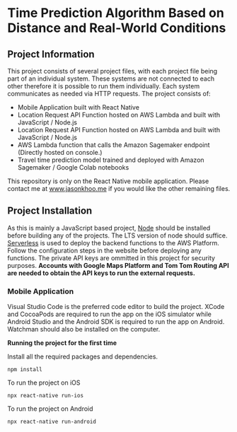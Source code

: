 # Time Prediction Algorithm Based on Distance and Real-World Conditions

## Project Information
This project consists of several project files, with each project file being part of an individual system. These systems are not connected to each other therefore it is possible to run them individually. Each system communicates as needed via HTTP requests. The project consists of: 

- Mobile Application built with React Native
- Location Request API Function hosted on AWS Lambda and built with JavaScript / Node.js
- Location Request API Function hosted on AWS Lambda and built with JavaScript / Node.js
- AWS Lambda function that calls the Amazon Sagemaker endpoint (Directly hosted on console.)
- Travel time prediction model trained and deployed with Amazon Sagemaker / Google Colab notebooks

This repository is only on the React Native mobile application. Please contact me at www.jasonkhoo.me if you would like the other remaining files. 

## Project Installation
As this is mainly a JavaScript based project, [Node](https://nodejs.org/en/) should be installed before building any of the projects. The LTS version of node should suffice. [Serverless](https://www.serverless.com/) is used to deploy the backend functions to the AWS Platform. Follow the configuration steps in the website before deploying any functions. The private API keys are ommitted in this project for security purposes. **Accounts with Google Maps Platform and Tom Tom Routing API are needed to obtain the API keys to run the external requests.**

### Mobile Application
Visual Studio Code is the preferred code editor to build the project. XCode and CocoaPods are required to run the app on the iOS simulator while Android Studio and the Android SDK is required to run the app on Android. Watchman should also be installed on the computer.

**Running the project for the first time**

Install all the required packages and dependencies. 
```
npm install
```

To run the project on iOS
```
npx react-native run-ios
```

To run the project on Android
```
npx react-native run-android
```
